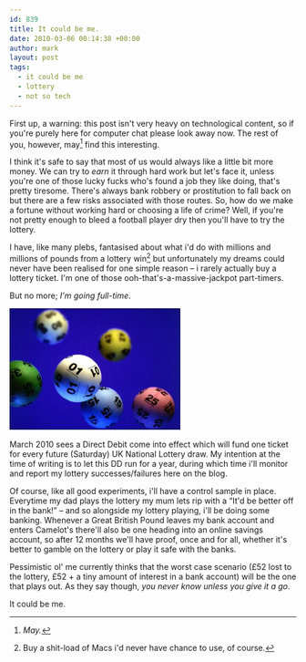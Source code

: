 ```yaml
---
id: 839
title: It could be me.
date: 2010-03-06 00:14:38 +00:00
author: mark
layout: post
tags:
  - it could be me
  - lottery
  - not so tech
---
```

First up, a warning: this post isn't very heavy on technological content, so if you're purely here for computer chat please look away now. The rest of you, however, may[^fn-zeropercent] find this interesting.

I think it's safe to say that most of us would always like a little bit more money. We can try to _earn_ it through hard work but let's face it, unless you're one of those lucky fucks who's found a job they like doing, that's pretty tiresome. There's always bank robbery or prostitution to fall back on but there are a few risks associated with those routes. So, how do we make a fortune without working hard or choosing a life of crime? Well, if you're not pretty enough to bleed a football player dry then you'll have to try the lottery.

I have, like many plebs, fantasised about what i'd do with millions and millions of pounds from a lottery win[^fn-winnerwinner] but unfortunately my dreams could never have been realised for one simple reason &#8211; i rarely actually buy a lottery ticket. I'm one of those ooh-that's-a-massive-jackpot part-timers.

But no more; _I'm going full-time_.

![Lottery balls](/images/fromwp/2010/03/lottery-balls-300x213.jpg)

March 2010 sees a Direct Debit come into effect which will fund one ticket for every future (Saturday) UK National Lottery draw. My intention at the time of writing is to let this DD run for a year, during which time i'll monitor and report my lottery successes/failures here on the blog.

Of course, like all good experiments, i'll have a control sample in place. Everytime my dad plays the lottery my mum lets rip with a &#8220;It'd be better off in the bank!&#8221; &#8211; and so alongside my lottery playing, i'll be doing some banking. Whenever a Great British Pound leaves my bank account and enters Camelot's there'll also be one heading into an online savings account, so after 12 months we'll have proof, once and for all, whether it's better to gamble on the lottery or play it safe with the banks.

Pessimistic ol' me currently thinks that the worst case scenario (£52 lost to the lottery, £52 + a tiny amount of interest in a bank account) will be the one that plays out. As they say though, _you never know unless you give it a go_.

It could be me.

[^fn-zeropercent]: _May._

[^fn-winnerwinner]: Buy a shit-load of Macs i'd never have chance to use, of course.
